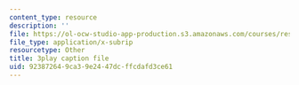 ```yaml
---
content_type: resource
description: ''
file: https://ol-ocw-studio-app-production.s3.amazonaws.com/courses/res-6-007-signals-and-systems-spring-2011/923872649ca39e2447dcffcdafd3ce61_KJnAy6hzetw.srt
file_type: application/x-subrip
resourcetype: Other
title: 3play caption file
uid: 92387264-9ca3-9e24-47dc-ffcdafd3ce61
---
```

